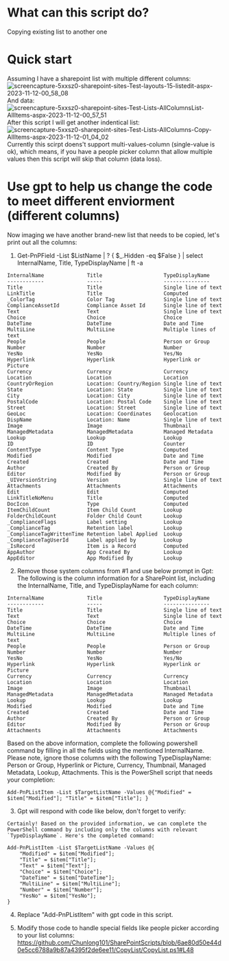 # What can this script do?
Copying existing list to another one

# Quick start
Assuming I have a sharepoint list with multiple different columns: 
![screencapture-5xxsz0-sharepoint-sites-Test-layouts-15-listedit-aspx-2023-11-12-00_58_08](https://github.com/Chunlong101/SharePointScripts/assets/9314578/9208bd71-9c01-4bdf-a527-7171b39bbb2e)
And data: 
![screencapture-5xxsz0-sharepoint-sites-Test-Lists-AllColumnsList-AllItems-aspx-2023-11-12-00_57_51](https://github.com/Chunlong101/SharePointScripts/assets/9314578/8974fd67-1187-45e0-8ba1-327a4a568006)
After this script I will get another indentical list: 
![screencapture-5xxsz0-sharepoint-sites-Test-Lists-AllColumns-Copy-AllItems-aspx-2023-11-12-01_04_02](https://github.com/Chunlong101/SharePointScripts/assets/9314578/3484d879-708c-440b-93fd-7631ecdecdc9)
Currently this scirpt doens't support multi-values-column (single-value is ok), which means, if you have a people picker column that allow multiple values then this script will skip that column (data loss). 

# Use gpt to help us change the code to meet different enviorment (different columns)
Now imaging we have another brand-new list that needs to be copied, let's print out all the columns: 

1. Get-PnPField -List $ListName | ? { $_.Hidden -eq $False } | select InternalName, Title, TypeDisplayName | ft -a
```
InternalName              Title                    TypeDisplayName
------------              -----                    ---------------
Title                     Title                    Single line of text
LinkTitle                 Title                    Computed
_ColorTag                 Color Tag                Single line of text
ComplianceAssetId         Compliance Asset Id      Single line of text
Text                      Text                     Single line of text
Choice                    Choice                   Choice
DateTime                  DateTime                 Date and Time
MultiLine                 MultiLine                Multiple lines of text
People                    People                   Person or Group
Number                    Number                   Number
YesNo                     YesNo                    Yes/No
Hyperlink                 Hyperlink                Hyperlink or Picture
Currency                  Currency                 Currency
Location                  Location                 Location
CountryOrRegion           Location: Country/Region Single line of text
State                     Location: State          Single line of text
City                      Location: City           Single line of text
PostalCode                Location: Postal Code    Single line of text
Street                    Location: Street         Single line of text
GeoLoc                    Location: Coordinates    Geolocation
DispName                  Location: Name           Single line of text
Image                     Image                    Thumbnail
ManagedMetadata           ManagedMetadata          Managed Metadata
Lookup                    Lookup                   Lookup
ID                        ID                       Counter
ContentType               Content Type             Computed
Modified                  Modified                 Date and Time
Created                   Created                  Date and Time
Author                    Created By               Person or Group
Editor                    Modified By              Person or Group
_UIVersionString          Version                  Single line of text
Attachments               Attachments              Attachments
Edit                      Edit                     Computed
LinkTitleNoMenu           Title                    Computed
DocIcon                   Type                     Computed
ItemChildCount            Item Child Count         Lookup
FolderChildCount          Folder Child Count       Lookup
_ComplianceFlags          Label setting            Lookup
_ComplianceTag            Retention label          Lookup
_ComplianceTagWrittenTime Retention label Applied  Lookup
_ComplianceTagUserId      Label applied by         Lookup
_IsRecord                 Item is a Record         Computed
AppAuthor                 App Created By           Lookup
AppEditor                 App Modified By          Lookup
```

2. Remove those system columns from #1 and use below prompt in Gpt: 
The following is the column information for a SharePoint list, including the InternalName, Title, and TypeDisplayName for each column:
```
InternalName              Title                    TypeDisplayName
------------              -----                    ---------------
Title                     Title                    Single line of text
Text                      Text                     Single line of text
Choice                    Choice                   Choice
DateTime                  DateTime                 Date and Time
MultiLine                 MultiLine                Multiple lines of text
People                    People                   Person or Group
Number                    Number                   Number
YesNo                     YesNo                    Yes/No
Hyperlink                 Hyperlink                Hyperlink or Picture
Currency                  Currency                 Currency
Location                  Location                 Location
Image                     Image                    Thumbnail
ManagedMetadata           ManagedMetadata          Managed Metadata
Lookup                    Lookup                   Lookup
Modified                  Modified                 Date and Time
Created                   Created                  Date and Time
Author                    Created By               Person or Group
Editor                    Modified By              Person or Group
Attachments               Attachments              Attachments
```
Based on the above information, complete the following powershell command by filling in all the fields using the mentioned InternalName. Please note, ignore those columns with the following TypeDisplayName: Person or Group, Hyperlink or Picture, Currency, Thumbnail, Managed Metadata, Lookup, Attachments. This is the PowerShell script that needs your completion: 
```
Add-PnPListItem -List $TargetListName -Values @{"Modified" = $item["Modified"]; "Title" = $item["Title"]; }
```

3. Gpt will respond with code like below, don't forget to verify:
```
Certainly! Based on the provided information, we can complete the PowerShell command by including only the columns with relevant `TypeDisplayName`. Here's the completed command:

Add-PnPListItem -List $TargetListName -Values @{
    "Modified" = $item["Modified"];
    "Title" = $item["Title"];
    "Text" = $item["Text"];
    "Choice" = $item["Choice"];
    "DateTime" = $item["DateTime"];
    "MultiLine" = $item["MultiLine"];
    "Number" = $item["Number"];
    "YesNo" = $item["YesNo"];
}
```

4. Replace "Add-PnPListItem" with gpt code in this script.

5. Modify those code to handle special fields like people picker according to your list columns: https://github.com/Chunlong101/SharePointScripts/blob/6ae80d50e44d0e5cc6788a9b87a4395f2de6ee11/CopyList/CopyList.ps1#L48
